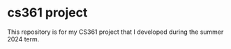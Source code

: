 # cs361 project

This repository is for my CS361 project that I developed during the summer 2024 term.